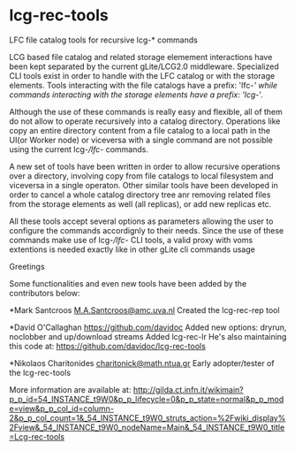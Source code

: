 lcg-rec-tools
=============

LFC file catalog tools for recursive lcg-* commands

LCG based file catalog and related storage elemement interactions have been kept separated 
by the current gLite/LCG2.0 middleware. 
Specialized CLI tools exist in order to handle with the LFC catalog or with the storage elements. 
Tools interacting with the file catalogs have a prefix: 'lfc-*' while commands interacting with the
storage elements have a prefix: 'lcg-*'. 

Although the use of these commands is really easy and flexible, all of them do not allow to operate 
recursively into a catalog directory. Operations like copy an entire directory content from a file catalog
to a local path in the UI(or Worker node) or viceversa with a single command are not possible using the 
current lcg-*/lfc-* commands. 

A new set of tools have been written in order to allow recursive operations over a directory, involving 
copy from file catalogs to local filesystem and viceversa in a single operaton. 
Other similar tools have been developed in order to cancel a whole catalog directory tree anr removing related 
files from the storage elements as well (all replicas), or add new replicas etc.

All these tools accept several options as parameters allowing the user to configure the commands accordignly 
to their needs. Since the use of these commands make use of lcg-*/lfc-* CLI tools, a valid proxy
with voms extentions is needed exactly like in other gLite cli commands usage

Greetings

Some functionalities and even new tools have been added by the contributors below:

 *Mark Santcroos <M.A.Santcroos@amc.uva.nl>
  Created the lcg-rec-rep tool 

 *David O'Callaghan https://github.com/davidoc
  Added new options: dryrun, noclobber and up/download streams
  Added lcg-rec-lr
  He's also maintaining this code at: https://github.com/davidoc/lcg-rec-tools
 
 *Nikolaos Charitonides <charitonick@math.ntua.gr>
  Early adopter/tester of the lcg-rec-tools 

More information are available at: http://gilda.ct.infn.it/wikimain?p_p_id=54_INSTANCE_t9W0&p_p_lifecycle=0&p_p_state=normal&p_p_mode=view&p_p_col_id=column-2&p_p_col_count=1&_54_INSTANCE_t9W0_struts_action=%2Fwiki_display%2Fview&_54_INSTANCE_t9W0_nodeName=Main&_54_INSTANCE_t9W0_title=Lcg-rec-tools



